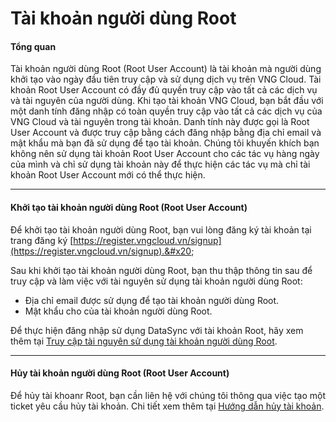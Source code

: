# Tài khoản người dùng Root

#### Tổng quan <a href="#taikhoannguoidungroot-tongquan" id="taikhoannguoidungroot-tongquan"></a>

Tài khoản người dùng Root (Root User Account) là tài khoản mà người dùng khởi tạo vào ngày đầu tiên truy cập và sử dụng dịch vụ trên VNG Cloud. Tài khoản Root User Account có đầy đủ quyền truy cập vào tất cả các dịch vụ và tài nguyên của người dùng. Khi tạo tài khoản VNG Cloud, bạn bắt đầu với một danh tính đăng nhập có toàn quyền truy cập vào tất cả các dịch vụ của VNG Cloud và tài nguyên trong tài khoản. Danh tính này được gọi là Root User Account và được truy cập bằng cách đăng nhập bằng địa chỉ email và mật khẩu mà bạn đã sử dụng để tạo tài khoản. Chúng tôi khuyến khích bạn không nên sử dụng tài khoản Root User Account cho các tác vụ hàng ngày của mình và chỉ sử dụng tài khoản này để thực hiện các tác vụ mà chỉ tài khoản Root User Account mới có thể thực hiện.&#x20;

***

#### Khởi tạo tài khoản người dùng Root (Root User Account) <a href="#taikhoannguoidungroot-khoitaotaikhoannguoidungroot-rootuseraccount" id="taikhoannguoidungroot-khoitaotaikhoannguoidungroot-rootuseraccount"></a>

Để khởi tạo tài khoản người dùng Root, bạn vui lòng đăng ký tài khoản tại trang đăng ký [https://register.vngcloud.vn/signup](https://register.vngcloud.vn/signup).&#x20;

Sau khi khởi tạo tài khoản người dùng Root, bạn thu thập thông tin sau để truy cập và làm việc với tài nguyên sử dụng tài khoản người dùng Root:&#x20;

* Địa chỉ email được sử dụng để tạo tài khoản người dùng Root.
* Mật khẩu cho của tài khoản người dùng Root.

Để thực hiện đăng nhập sử dụng DataSync với tài khoản Root, hãy xem thêm tại [Truy cập tài nguyên sử dụng tài khoản người dùng Root](../../../vstorage/vstorage-hcm03/quan-ly-truy-cap/quan-ly-truy-cap-tai-nguyen-vstorage/truy-cap-tai-nguyen-su-dung-tai-khoan-nguoi-dung-root.md).

***

#### Hủy tài khoản người dùng Root (Root User Account) <a href="#taikhoannguoidungroot-huytaikhoannguoidungroot-rootuseraccount" id="taikhoannguoidungroot-huytaikhoannguoidungroot-rootuseraccount"></a>

Để hủy tài khoanr Root, bạn cần liên hệ với chúng tôi thông qua việc tạo một ticket yêu cầu hủy tài khoản. Chi tiết xem thêm tại [Hướng dẫn hủy tài khoản](../../../huong-dan-su-dung-tai-khoan/huong-dan-huy-tai-khoan.md).
